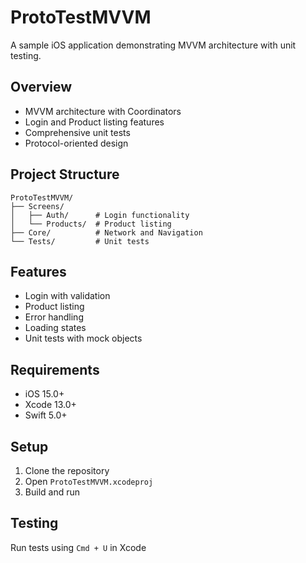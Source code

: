 # ProtoTestMVVM

A sample iOS application demonstrating MVVM architecture with unit testing.

## Overview

- MVVM architecture with Coordinators
- Login and Product listing features
- Comprehensive unit tests
- Protocol-oriented design

## Project Structure

```
ProtoTestMVVM/
├── Screens/
│   ├── Auth/      # Login functionality
│   └── Products/  # Product listing
├── Core/          # Network and Navigation
└── Tests/         # Unit tests
```

## Features

- Login with validation
- Product listing
- Error handling
- Loading states
- Unit tests with mock objects

## Requirements

- iOS 15.0+
- Xcode 13.0+
- Swift 5.0+

## Setup

1. Clone the repository
2. Open `ProtoTestMVVM.xcodeproj`
3. Build and run

## Testing

Run tests using `Cmd + U` in Xcode 